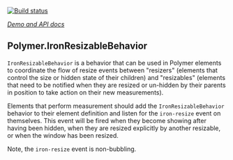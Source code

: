 [![Build status](https://travis-ci.org/PolymerElements/iron-resizable-behavior.svg?branch=master)](https://travis-ci.org/PolymerElements/iron-resizable-behavior)

_[Demo and API docs](https://elements.polymer-project.org/elements/iron-resizable-behavior)_


## Polymer.IronResizableBehavior

`IronResizableBehavior` is a behavior that can be used in Polymer elements to
coordinate the flow of resize events between "resizers" (elements that control the
size or hidden state of their children) and "resizables" (elements that need to be
notified when they are resized or un-hidden by their parents in position to take
action on their new measurements).

Elements that perform measurement should add the `IronResizableBehavior` behavior to
their element definition and listen for the `iron-resize` event on themselves.
This event will be fired when they become showing after having been hidden,
when they are resized explicitly by another resizable, or when the window has been
resized.

Note, the `iron-resize` event is non-bubbling.


